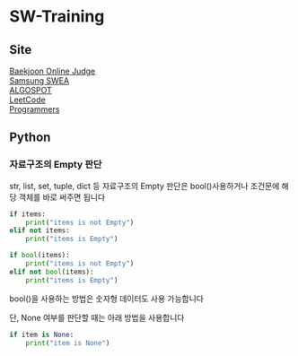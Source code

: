 # SW-Training  


## Site  
<a href='https://boj.kr'>Baekjoon Online Judge</a><br>
<a href='https://www.swexpertacademy.com'>Samsung SWEA</a><br>
<a href='https://algospot.com'>ALGOSPOT</a><br>
<a href='https://leetcode.com/'>LeetCode</a><br>
<a href='https://programmers.co.kr/'>Programmers</a><br>

## Python  

### 자료구조의 Empty 판단  

str, list, set, tuple, dict 등 자료구조의 Empty 판단은 bool()사용하거나 조건문에 해당 객체를 바로 써주면 됩니다  

``` python
if items:
    print("items is not Empty")
elif not items:
    print("items is Empty")
```  

``` python
if bool(items):
    print("items is not Empty")
elif not bool(items):
    print("items is Empty")
```  

bool()을 사용하는 방법은 숫자형 데이터도 사용 가능합니다  
  
단, None 여부를 판단할 때는 아래 방법을 사용합니다  

``` python
if item is None:
    print("item is None")
```  

